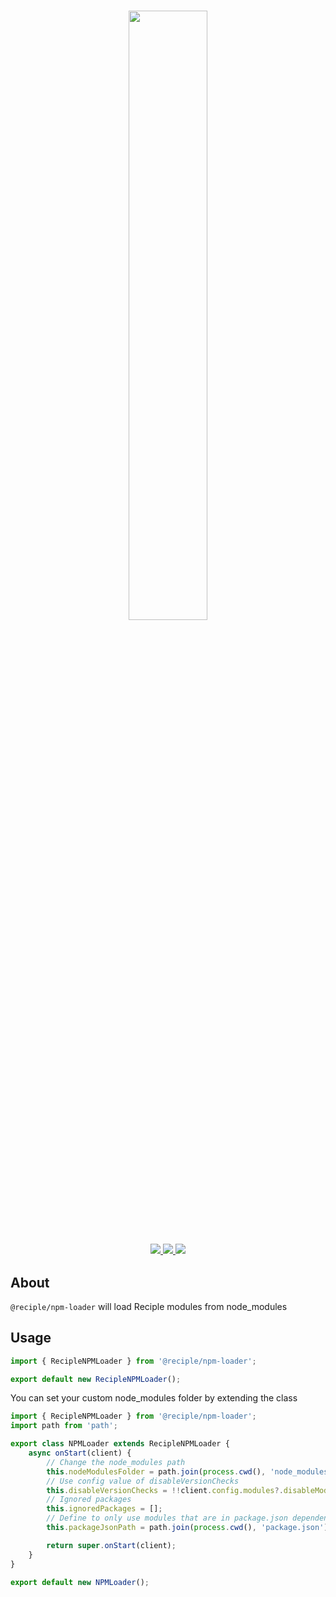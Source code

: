 <h1 align="center">
    <img src="https://i.imgur.com/DWM0tJL.png" width="50%">
    <br>
</h1>

<h3 align="center">
    <a href="https://npmjs.org/package/reciple">
        <img src="https://img.shields.io/npm/v/reciple?label=latest%20npm%20release%20">
    </a>
    <a href="https://github.com/FalloutStudios/Reciple/blob/main/LICENSE">
        <img src="https://img.shields.io/github/license/FalloutStudios/Reciple">
    </a>
    <a href="https://www.codefactor.io/repository/github/falloutstudios/reciple/overview/main">
        <img src="https://www.codefactor.io/repository/github/falloutstudios/reciple/badge/main">
    </a>
</h3>

## About

`@reciple/npm-loader` will load Reciple modules from node_modules

## Usage

```js
import { RecipleNPMLoader } from '@reciple/npm-loader';

export default new RecipleNPMLoader();
```

You can set your custom node_modules folder by extending the class
```js
import { RecipleNPMLoader } from '@reciple/npm-loader';
import path from 'path';

export class NPMLoader extends RecipleNPMLoader {
    async onStart(client) {
        // Change the node_modules path
        this.nodeModulesFolder = path.join(process.cwd(), 'node_modules');
        // Use config value of disableVersionChecks
        this.disableVersionChecks = !!client.config.modules?.disableModuleVersionCheck;
        // Ignored packages
        this.ignoredPackages = [];
        // Define to only use modules that are in package.json dependencies and dev dependencies
        this.packageJsonPath = path.join(process.cwd(), 'package.json');

        return super.onStart(client);
    }
}

export default new NPMLoader();
```
